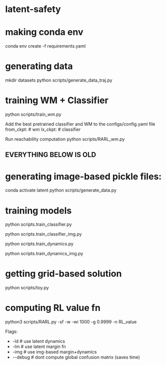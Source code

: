 # latent-safety

# making conda env
conda env create -f requirements.yaml


# generating data
mkdir datasets
python scripts/generate_data_traj.py

# training WM + Classifier
python scripts/train_wm.py


Add the best pretrained classifier and WM to the configs/config.yaml file
from_ckpt: # wm
lx_ckpt: # classifier


Run reachability computation
python scripts/RARL_wm.py


## EVERYTHING BELOW IS OLD
# generating image-based pickle files:
conda activate latent
python scripts/generate_data.py

# training models
python scripts.train_classifier.py

python scripts.train_classifier_img.py

python scripts.train_dynamics.py

python scripts.train_dynamics_img.py


# getting grid-based solution
python scripts/toy.py

# computing RL value fn
python3 scripts/RARL.py  -sf -w -wi 1000 -g 0.9999 -n RL_value 


Flags:
- -ld # use latent dynamics
- -lm # use latent margin fn
- -img # use img-based margin+dynamics
- --debug # dont compute global confusion matrix (saves time)
